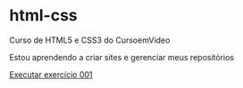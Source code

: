 # html-css
 Curso de HTML5 e CSS3 do CursoemVideo

Estou aprendendo a criar sites e gerenciar meus repositórios

<a href="https://viniciussluiz.github.io/html-css/exercicios/ex001/index.html">Executar exercício 001 </a>